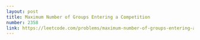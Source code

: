 ```yaml
---
layout: post
title: Maximum Number of Groups Entering a Competition
number: 2358
link: https://leetcode.com/problems/maximum-number-of-groups-entering-a-competition
---
```

